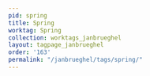 ```yaml
---
pid: spring
title: Spring
worktag: Spring
collection: worktags_janbrueghel
layout: tagpage_janbrueghel
order: '163'
permalink: "/janbrueghel/tags/spring/"
---
```

